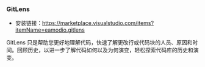 ### GitLens
- 安装链接：https://marketplace.visualstudio.com/items?itemName=eamodio.gitlens

GitLens 只是帮助您更好地理解代码，快速了解更改行或代码块的人员、原因和时间。回顾历史，以进一步了解代码如何以及为何演变，轻松探索代码库的历史和演变。